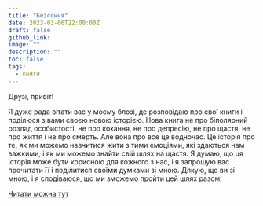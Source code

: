 ```yaml
---
title: "Безсоння"
date: 2023-03-06T22:00:00Z
draft: false
github_link:
image: ""
description: ""
toc: false
tags:
  - книги
---
```


Друзі, привіт!

Я дуже рада вітати вас у моєму блозі, де розповідаю про свої книги і поділюся з вами своєю новою історією. Нова книга не про біполярний розлад особистості, не про кохання, не про депресію, не про щастя, не про життя і не про смерть. Але вона про все це водночас. Це історія про те, як ми можемо навчитися жити з тими емоціями, які здаються нам важкими, і як ми можемо знайти свій шлях на щастя. Я думаю, що ця історія може бути корисною для кожного з нас, і я запрошую вас прочитати її і поділитися своїми думками зі мною. Дякую, що ви зі мною, і я сподіваюся, що ми зможемо пройти цей шлях разом!

[Читати можна тут](https://bipoliarnayazvezda.github.io/insomnia/)